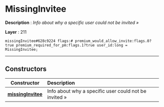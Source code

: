 # MissingInvitee

**Description** : *Info about why a specific user could not be invited »*

**Layer** : 211

```tl
missingInvitee#628c9224 flags:# premium_would_allow_invite:flags.0?true premium_required_for_pm:flags.1?true user_id:long = MissingInvitee;
```

---

## Constructors

| Constructor | Description |
| :---: | :--- |
| [**missingInvitee**](constructor/missingInvitee) | Info about why a specific user could not be invited » |